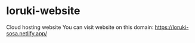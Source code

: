 # loruki-website
Cloud hosting website
You can visit website on this domain: https://loruki-sosa.netlify.app/
